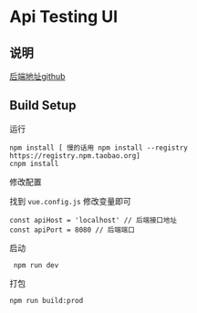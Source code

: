 # Api Testing UI

## 说明

[后端地址github](https://github.com/veasion/api_testing)

## Build Setup

运行

```
npm install [ 慢的话用 npm install --registry https://registry.npm.taobao.org]
cnpm install
```

修改配置

找到 `vue.config.js` 修改变量即可

```
const apiHost = 'localhost' // 后端接口地址
const apiPort = 8080 // 后端端口
```

启动 

```
 npm run dev
```

打包

```
npm run build:prod
```
